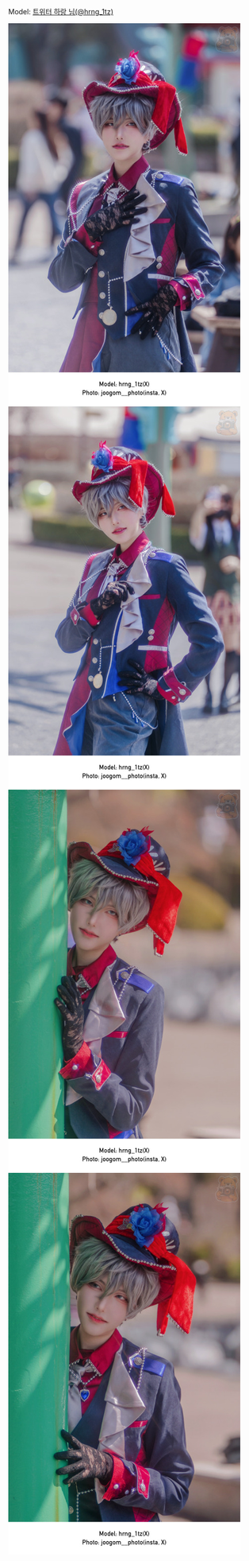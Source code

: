 ﻿---
dddd: 2024.03.23 코페
nickname: 하랑
sns_type: x
sns_id: hrng_1tz
---

Model: <a href="https://x.com/hrng_1tz" target="_blank">트위터 하랑 님(@hrng_1tz)</a>

![20240325155254599.jpg](/assets/img/2024/03-23/하랑/20240325155254599.jpg)
![20240325155421315.jpg](/assets/img/2024/03-23/하랑/20240325155421315.jpg)
![20240401211127809.jpg](/assets/img/2024/03-23/하랑/20240401211127809.jpg)
![20240401211348687.jpg](/assets/img/2024/03-23/하랑/20240401211348687.jpg)